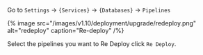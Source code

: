 Go to `Settings` -> `{Services}` -> `{Databases}` -> `Pipelines`

{% image src="/images/v1.10/deployment/upgrade/redeploy.png" alt="redeploy" caption="Re-deploy" /%}

Select the pipelines you want to Re Deploy click `Re Deploy`.